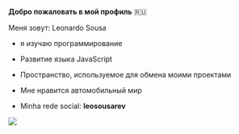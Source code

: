 **Добро пожаловать в мой профиль** 🇷🇺 

Меня зовут: Leonardo Sousa

- я изучаю программирование
- Развитие языка JavaScript
- Пространство, используемое для обмена моими проектами
- Мне нравится автомобильный мир

- Minha rede social: **leosousarev** 

![](https://media.tenor.com/4E4srMUMMrwAAAAS/barbie-cartoon-barbie.gif)

